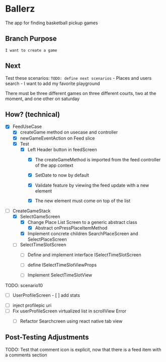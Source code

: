 # Ballerz
The app for finding basketball pickup games


## Branch Purpose
    I want to create a game
## Next 
Test these scenarios:
    `TODO: define next scenarios` 
    - Places and users search
    - I want to add my favorite playground
        
There must be three different games on three different courts, two at the moment, and one other on saturday


## How? (technical)

- [x] FeedUseCase
    - [x] createGame method on usecase and controller
    - [x] newGameEventAction on Feed slice
    - [x] Test
        - [x] Left Header button in feedScreen
            - [x] The createGameMethod is imported from the feed controller of the app context
            - [x] SetDate to now by default
            - [x] Validate feature by viewing the feed update with a new element
            - [x] The new element must come on top of the list



- [ ] CreateGameStack
    - [x] SelectGameScreen
        * [x] Change Place List Screen to a generic abstract class
            - [x] Abstract onPressPlaceItemMethod
        * [x] Implement concrete children SearchPlaceScreen and SelectPlaceScreen
    - [ ] SelectTimeSlotScreen
        - [ ] Define and implement interface ISelectTimeSlotScreen
        - [ ] define ISelectTimeSlotViewProps
        - [ ] Implement SelectTimeSlotView
     


TODO: scenario10
- [ ] UserProfileScreen
            - [ ] add stats
* [ ] inject profilepic uri
* [ ] Fix userProfileScreen virtualized list in scrollView Error
    * [ ] Refactor Searchcreen using react native tab view





## Post-Testing Adjustments
TODO: Test that comment icon is explicit, now that there is a feed item with a comments section
